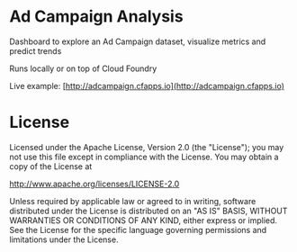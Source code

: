 # Ad Campaign Analysis

Dashboard to explore an Ad Campaign dataset, visualize metrics and predict trends

Runs locally or on top of Cloud Foundry

Live example: [http://adcampaign.cfapps.io](http://adcampaign.cfapps.io)

# License

Licensed under the Apache License, Version 2.0 (the "License");
you may not use this file except in compliance with the License.
You may obtain a copy of the License at

<http://www.apache.org/licenses/LICENSE-2.0>

Unless required by applicable law or agreed to in writing, software
distributed under the License is distributed on an "AS IS" BASIS,
WITHOUT WARRANTIES OR CONDITIONS OF ANY KIND, either express or implied.
See the License for the specific language governing permissions and
limitations under the License.
